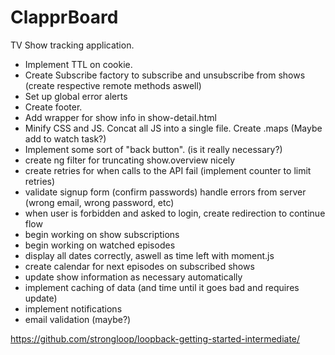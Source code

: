 # ClapprBoard

TV Show tracking application.

- Implement TTL on cookie.
- Create Subscribe factory to subscribe and unsubscribe from shows (create respective remote methods aswell)
- Set up global error alerts
- Create footer.
- Add wrapper for show info in show-detail.html
- Minify CSS and JS. Concat all JS into a single file. Create .maps (Maybe add to watch task?)
- Implement some sort of "back button". (is it really necessary?)
- create ng filter for truncating show.overview nicely
- create retries for when calls to the API fail (implement counter to limit retries)
- validate signup form (confirm passwords) handle errors from server (wrong email, wrong password, etc)
- when user is forbidden and asked to login, create redirection to continue flow
- begin working on show subscriptions
- begin working on watched episodes
- display all dates correctly, aswell as time left with moment.js
- create calendar for next episodes on subscribed shows
- update show information as necessary automatically
- implement caching of data (and time until it goes bad and requires update)
- implement notifications
- email validation (maybe?)

https://github.com/strongloop/loopback-getting-started-intermediate/
